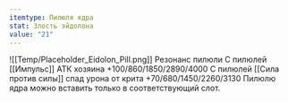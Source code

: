 ```yaml
---
itemtype: Пилюля ядра
stat: Злость эйдолона
value: "21"
---
```

![[Temp/Placeholder_Eidolon_Pill.png]]
Резонанс пилюли
С пилюлей [[Импульс]] АТК хозяина +100/860/1850/2890/4000
С пилюлей [[Сила против силы]] спад урона от крита +70/680/1450/2260/3130
Пилюлю ядра можно вставить только в соответствующий слот.
